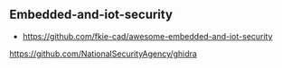 
## Embedded-and-iot-security 

* https://github.com/fkie-cad/awesome-embedded-and-iot-security




https://github.com/NationalSecurityAgency/ghidra

